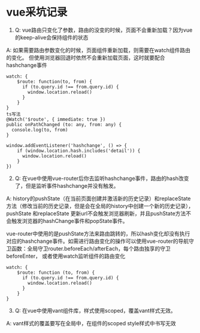 # vue采坑记录

1. Q: vue路由只变化了参数，路由的没变的时候，页面不会重新加载？因为vue的keep-alive会保持组件的状态

A: 如果需要路由参数变化的时候，页面组件重新加载，则需要在watch组件路由的变化。 但使用浏览器回退时依然不会重新加载页面，这时就要配合hashchange事件
```vuejs
watch: {
    $route: function(to, from) {
      if (to.query.id !== from.query.id) {
        window.location.reload()
      }
    }
}
ts写法
@Watch('$route', { immediate: true })
public onPathChanged (to: any, from: any) {
  console.log(to, from)
}

window.addEventListener('hashchange', () => {
    if (window.location.hash.includes('detail')) {
      window.location.reload()
    }
})
```

2. Q: 在vue中使用vue-router后你去监听hashchange事件，路由的hash改变了，但是监听事件hashchange并没有触发。

 A: history的pushState（在当前页面创建并激活新的历史记录）和replaceState方法（修改当前的历史记录，但是会在全局的history中创建一个新的历史记录），pushState 和replaceState 更新url不会触发浏览器刷新，并且pushState方法不会触发浏览器的hashChange事件和popState事件。
 
vue-router中使用的是pushState方法来路由跳转的，所以hash变化却没有执行对应的hashchange事件。如需进行路由变化的操作可以使用vue-router的导航守卫函数：全局守卫router.beforeEach/afterEach，每个路由独享的守卫beforeEnter， 或者使用watch监听组件的路由变化
```vuejs
watch: {
    $route: function (to, from) {
      if (to.query.id !== from.query.id) {
        window.location.reload()
      }
    }
}
```
3. Q: 在vue中使用vant组件库，样式使用scoped，覆盖vant样式无效。

 A: vant样式的覆盖要写在全局中，在组件的scoped style样式中书写无效

